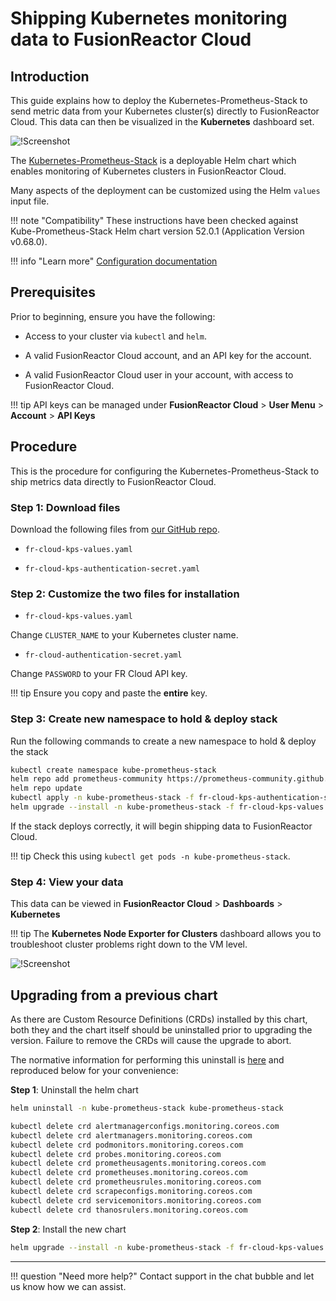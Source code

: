 # Shipping Kubernetes monitoring data to FusionReactor Cloud



## Introduction

This guide explains how to deploy the Kubernetes-Prometheus-Stack to send metric data from your Kubernetes cluster(s) directly to FusionReactor Cloud.  This data can then be visualized in the **Kubernetes** dashboard set.

![!Screenshot](/Monitor-your-data/Kubernetes-monitoring/images/K8scluster.png)

The [Kubernetes-Prometheus-Stack](https://github.com/prometheus-community/helm-charts/tree/main/charts/kube-prometheus-stack) is a deployable Helm
chart which enables monitoring of Kubernetes clusters in FusionReactor Cloud.


Many aspects of the deployment can be customized using the Helm `values` input file. 

!!! note "Compatibility"
    These instructions have been checked against Kube-Prometheus-Stack Helm chart version 52.0.1 (Application Version v0.68.0).

!!! info "Learn more"
    [Configuration documentation](https://github.com/prometheus-community/helm-charts/tree/main/charts/kube-prometheus-stack) 



## Prerequisites

Prior to beginning, ensure you have the following:

-   Access to your cluster via `kubectl` and `helm`.

-   A valid FusionReactor Cloud account, and an API key for the account.

-   A valid FusionReactor Cloud user in your account, with access to FusionReactor Cloud.

!!! tip
    API keys can be managed under **FusionReactor Cloud** \> **User Menu** \> **Account** \> **API Keys**


## Procedure

This is the procedure for configuring the Kubernetes-Prometheus-Stack to ship metrics data directly to FusionReactor Cloud.

### **Step 1**: Download files 

Download the following files from [our GitHub repo](https://github.com/intergral/fr-cloud-kps).

 - `fr-cloud-kps-values.yaml`

 - `fr-cloud-kps-authentication-secret.yaml`

### **Step 2**: Customize the two files for installation

- `fr-cloud-kps-values.yaml`

Change `CLUSTER_NAME` to your Kubernetes cluster name.

- `fr-cloud-authentication-secret.yaml`

Change `PASSWORD` to your FR Cloud API key. 

!!! tip
    Ensure you copy and paste the **entire** key.

### **Step 3**: Create new namespace to hold & deploy stack 


Run the following commands to create a new namespace to hold & deploy the stack 

``` bash
kubectl create namespace kube-prometheus-stack
helm repo add prometheus-community https://prometheus-community.github.io/helm-charts
helm repo update
kubectl apply -n kube-prometheus-stack -f fr-cloud-kps-authentication-secret.yaml
helm upgrade --install -n kube-prometheus-stack -f fr-cloud-kps-values.yaml kube-prometheus-stack prometheus-community/kube-prometheus-stack --version 52.0.1
```

If the stack deploys correctly, it will begin shipping data to FusionReactor Cloud.

!!! tip
    Check this using `kubectl get pods -n kube-prometheus-stack`.

### **Step 4**: View your data

This data can be viewed in **FusionReactor Cloud** \>
**Dashboards** \> **Kubernetes** 


!!! tip
    The **Kubernetes Node Exporter for Clusters** dashboard allows you to troubleshoot cluster problems right down to the VM level.



![!Screenshot](/Monitor-your-data/Kubernetes-monitoring/images/k8clusters.png)

## Upgrading from a previous chart

As there are Custom Resource Definitions (CRDs) installed by this chart, both they and the chart itself should be uninstalled prior to upgrading the version.  Failure to remove the CRDs will cause the upgrade to abort. 

The normative information for performing this uninstall is [here](https://github.com/prometheus-community/helm-charts/tree/main/charts/kube-prometheus-stack#uninstall-helm-chart) and reproduced below for your convenience:

**Step 1**: Uninstall the helm chart


``` bash
helm uninstall -n kube-prometheus-stack kube-prometheus-stack

kubectl delete crd alertmanagerconfigs.monitoring.coreos.com
kubectl delete crd alertmanagers.monitoring.coreos.com
kubectl delete crd podmonitors.monitoring.coreos.com
kubectl delete crd probes.monitoring.coreos.com
kubectl delete crd prometheusagents.monitoring.coreos.com
kubectl delete crd prometheuses.monitoring.coreos.com
kubectl delete crd prometheusrules.monitoring.coreos.com
kubectl delete crd scrapeconfigs.monitoring.coreos.com
kubectl delete crd servicemonitors.monitoring.coreos.com
kubectl delete crd thanosrulers.monitoring.coreos.com
```

**Step 2**:  Install the new chart

```bash
helm upgrade --install -n kube-prometheus-stack -f fr-cloud-kps-values.yaml kube-prometheus-stack prometheus-community/kube-prometheus-stack --version 52.0.1
```



___

!!! question "Need more help?"
    Contact support in the chat bubble and let us know how we can assist.

